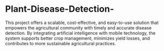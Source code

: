 # Plant-Disease-Detection-
This project offers a scalable, cost-effective, and easy-to-use solution that empowers the agricultural community with timely and accurate disease detection. By integrating artificial intelligence with mobile technology, the system supports better crop management, minimizes yield losses, and contributes to more sustainable agricultural practices.
